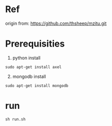 # Ref 

origin from: https://github.com/thsheep/mzitu.git

# Prerequisities 
1. python install
```
sudo apt-get install axel
```

2. mongodb install 
```
sudo apt-get install mongodb
```

# run 
```
sh run.sh
```

